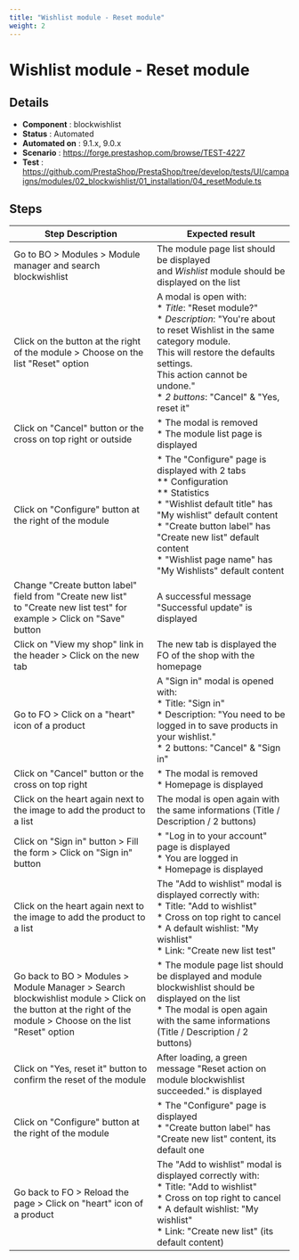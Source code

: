 ```yaml
---
title: "Wishlist module - Reset module"
weight: 2
---
```


# Wishlist module - Reset module
## Details
* **Component** : blockwishlist
* **Status** : Automated
* **Automated on** : 9.1.x, 9.0.x
* **Scenario** : https://forge.prestashop.com/browse/TEST-4227
* **Test** : https://github.com/PrestaShop/PrestaShop/tree/develop/tests/UI/campaigns/modules/02_blockwishlist/01_installation/04_resetModule.ts

## Steps
| Step Description | Expected result |
| ----- | ----- |
| Go to BO > Modules > Module manager and search blockwishlist | The module page list should be displayed and *Wishlist* module should be displayed on the list |
| Click on the button at the right of the module > Choose on the list "Reset" option | A modal is open with:<br> * *Title*: "Reset module?"<br> * *Description*: "You're about to reset Wishlist in the same category module.<br>This will restore the defaults settings.<br>This action cannot be undone."<br> * *2 buttons*: "Cancel" & "Yes, reset it" |
| Click on "Cancel" button or the cross on top right or outside | * The modal is removed<br> * The module list page is displayed |
| Click on "Configure" button at the right of the module | * The "Configure" page is displayed with 2 tabs<br> ** Configuration<br> ** Statistics<br> * "Wishlist default title" has "My wishlist" default content<br> * "Create button label" has "Create new list" default content<br> * "Wishlist page name" has "My Wishlists" default content |
| Change "Create button label" field from "Create new list" to "Create new list test" for example > Click on "Save" button | A successful message "Successful update" is displayed |
| Click on "View my shop" link in the header > Click on the new tab | The new tab is displayed the FO of the shop with the homepage |
| Go to FO > Click on a "heart" icon of a product | A "Sign in" modal is opened with:<br> * Title: "Sign in"<br> * Description: "You need to be logged in to save products in your wishlist."<br> * 2 buttons: "Cancel" & "Sign in" |
| Click on "Cancel" button or the cross on top right | * The modal is removed<br> * Homepage is displayed |
| Click on the heart again next to the image to add the product to a list | The modal is open again with the same informations (Title / Description / 2 buttons) |
| Click on "Sign in" button > Fill the form > Click on "Sign in" button | * "Log in to your account" page is displayed<br> * You are logged in<br> * Homepage is displayed |
| Click on the heart again next to the image to add the product to a list | The "Add to wishlist" modal is displayed correctly with:<br> * Title: "Add to wishlist"<br> * Cross on top right to cancel<br> * A default wishlist: "My wishlist"<br> * Link: "Create new list test" |
| Go back to BO > Modules > Module Manager > Search blockwishlist module > Click on the button at the right of the module > Choose on the list "Reset" option | * The module page list should be displayed and module blockwishlist should be displayed on the list<br> * The modal is open again with the same informations (Title / Description / 2 buttons) |
| Click on "Yes, reset it" button to confirm the reset of the module | After loading, a green message "Reset action on module blockwishlist succeeded." is displayed |
| Click on "Configure" button at the right of the module | * The "Configure" page is displayed<br> * "Create button label" has "Create new list" content, its default one |
| Go back to FO > Reload the page > Click on "heart" icon of a product | The "Add to wishlist" modal is displayed correctly with:<br> * Title: "Add to wishlist"<br> * Cross on top right to cancel<br> * A default wishlist: "My wishlist"<br> * Link: "Create new list" (its default content) |
